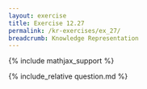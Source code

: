 ```yaml
---
layout: exercise
title: Exercise 12.27
permalink: /kr-exercises/ex_27/
breadcrumb: Knowledge Representation
---
```


{% include mathjax_support %}

<div><i class="arrow-up loader" data-chapter="kr-exercises" data-exercise="ex_27" data-rating="0"></i></div>
{% include_relative question.md %}
